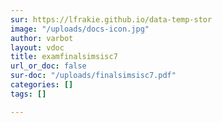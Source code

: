 ```yaml
---
sur: https://lfrakie.github.io/data-temp-stor
image: "/uploads/docs-icon.jpg"
author: varbot
layout: vdoc
title: examfinalsimsisc7
url_or_doc: false
sur-doc: "/uploads/finalsimsisc7.pdf"
categories: []
tags: []

---
```

